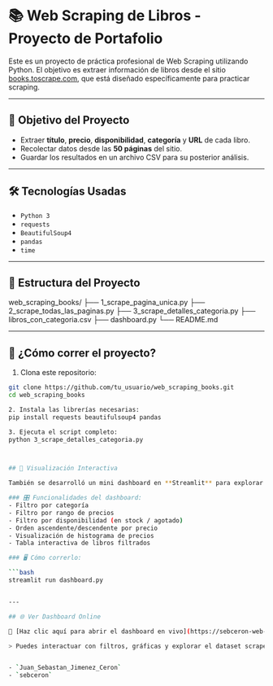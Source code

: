 # 📚 Web Scraping de Libros - Proyecto de Portafolio

Este es un proyecto de práctica profesional de Web Scraping utilizando Python. El objetivo es extraer información de libros desde el sitio [books.toscrape.com](https://books.toscrape.com), que está diseñado específicamente para practicar scraping.

---

## 🎯 Objetivo del Proyecto

- Extraer **título**, **precio**, **disponibilidad**, **categoría** y **URL** de cada libro.
- Recolectar datos desde las **50 páginas** del sitio.
- Guardar los resultados en un archivo CSV para su posterior análisis.

---

## 🛠️ Tecnologías Usadas

- `Python 3`
- `requests`
- `BeautifulSoup4`
- `pandas`
- `time`

---

## 📁 Estructura del Proyecto

web_scraping_books/ 
├── 1_scrape_pagina_unica.py 
├── 2_scrape_todas_las_paginas.py 
├── 3_scrape_detalles_categoria.py 
├── libros_con_categoria.csv
├── dashboard.py
└── README.md

---

## 🧪 ¿Cómo correr el proyecto?

1. Clona este repositorio:

```bash
git clone https://github.com/tu_usuario/web_scraping_books.git
cd web_scraping_books

2. Instala las librerías necesarias:
pip install requests beautifulsoup4 pandas

3. Ejecuta el script completo:
python 3_scrape_detalles_categoria.py



## 🧩 Visualización Interactiva

También se desarrolló un mini dashboard en **Streamlit** para explorar los datos de forma visual:

### 🎛️ Funcionalidades del dashboard:
- Filtro por categoría
- Filtro por rango de precios
- Filtro por disponibilidad (en stock / agotado)
- Orden ascendente/descendente por precio
- Visualización de histograma de precios
- Tabla interactiva de libros filtrados

### 🖥️ Cómo correrlo:

```bash
streamlit run dashboard.py


---

## 🌐 Ver Dashboard Online

🔗 [Haz clic aquí para abrir el dashboard en vivo](https://sebceron-web-scraping-books.streamlit.app)

> Puedes interactuar con filtros, gráficas y explorar el dataset scrapeado directamente desde el navegador.


- `Juan_Sebastan_Jimenez_Ceron`
- `sebceron` 